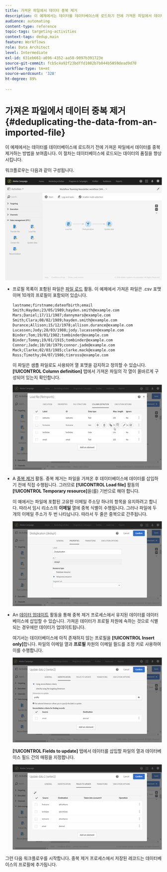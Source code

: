 ```yaml
---
title: 가져온 파일에서 데이터 중복 제거
description: 이 예제에서는 데이터를 데이터베이스에 로드하기 전에 가져온 파일에서 데이터를 중복 제거하는 방법을 보여줍니다.
audience: automating
content-type: reference
topic-tags: targeting-activities
context-tags: dedup,main
feature: Workflows
role: Data Architect
level: Intermediate
exl-id: 631eb661-a696-4352-aa58-9097b391723e
source-git-commit: fcb5c4a92f23bdffd1082b7b044b5859dead9d70
workflow-type: tm+mt
source-wordcount: '328'
ht-degree: 89%

---
```


# 가져온 파일에서 데이터 중복 제거 {#deduplicating-the-data-from-an-imported-file}

이 예제에서는 데이터를 데이터베이스에 로드하기 전에 가져온 파일에서 데이터를 중복 제거하는 방법을 보여줍니다. 이 절차는 데이터베이스에 로드되는 데이터의 품질을 향상시킵니다.

워크플로우는 다음과 같이 구성됩니다.

![](assets/deduplication_example2_workflow.png)

* 프로필 목록이 포함된 파일은 [파일 로드](../../automating/using/load-file.md) 활동. 이 예제에서 가져온 파일은 .csv 포맷이며 10개의 프로필이 포함되어 있습니다.

   ```
   lastname;firstname;dateofbirth;email
   Smith;Hayden;23/05/1989;hayden.smith@example.com
   Mars;Daniel;17/11/1987;dannymars@example.com
   Smith;Clara;08/02/1989;hayden.smith@example.com
   Durance;Allison;15/12/1978;allison.durance@example.com
   Lucassen;Jody;28/03/1988;jody.lucassen@example.com
   Binder;Tom;19/01/1982;tombinder@example.com
   Binder;Tommy;19/01/1915;tombinder@example.com
   Connor;Jade;10/10/1979;connor.jade@example.com
   Mack;Clarke;02/03/1985;clarke.mack@example.com
   Ross;Timothy;04/07/1986;timross@example.com
   ```

   이 파일은 샘플 파일로도 사용되어 열 포맷을 감지하고 정의할 수 있습니다. **[!UICONTROL Column definition]** 탭에서 가져온 파일의 각 열이 올바르게 구성되어 있는지 확인합니다.

   ![](assets/deduplication_example2_fileloading.png)

* A [중복 제거](../../automating/using/deduplication.md) 활동. 중복 제거는 파일을 가져온 후 데이터베이스에 데이터를 삽입하기 전에 직접 수행됩니다. 그러므로 **[!UICONTROL Load file]** 활동의 **[!UICONTROL Temporary resource]**&#x200B;을(를) 기반으로 해야 합니다.

   이 예에서는 파일에 포함된 고유한 이메일 주소당 하나의 항목을 유지하려고 합니다. 따라서 임시 리소스의 **이메일** 열에 중복 식별이 수행됩니다. 그러나 파일에 두 개의 이메일 주소가 두 번 나타납니다. 따라서 두 줄은 중복으로 간주됩니다.

   ![](assets/deduplication_example2_dedup.png)

* An [데이터 업데이트](../../automating/using/update-data.md) 활동을 통해 중복 제거 프로세스에서 유지된 데이터를 데이터베이스에 삽입할 수 있습니다. 가져온 데이터가 프로필 차원에 속하는 것으로 식별되는 경우에만 데이터가 업데이트됩니다.

   여기서는 데이터베이스에 아직 존재하지 않는 프로필을 **[!UICONTROL Insert only]**&#x200B;합니다. 파일의 이메일 열과 **프로필** 차원의 이메일 필드를 조정 키로 사용하여 이를 수행합니다.

   ![](assets/deduplication_example2_writer1.png)

   **[!UICONTROL Fields to update]** 탭에서 데이터를 삽입할 파일의 열과 데이터베이스 필드 간의 매핑을 지정합니다.

   ![](assets/deduplication_example2_writer2.png)

그런 다음 워크플로우를 시작합니다. 중복 제거 프로세스에서 저장된 레코드는 데이터베이스의 프로필에 추가됩니다.
